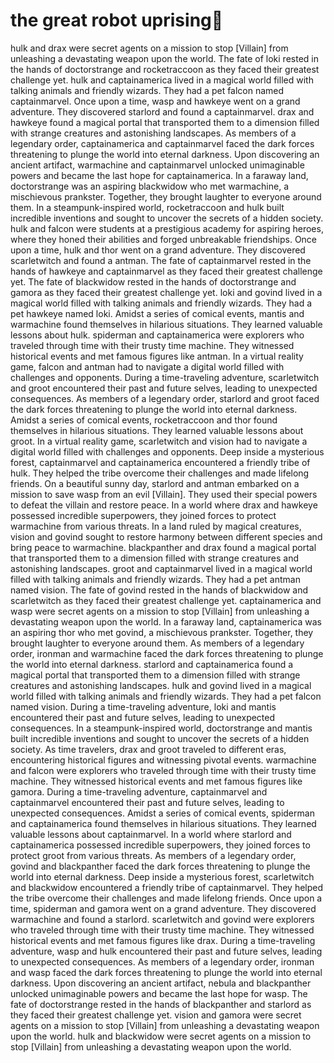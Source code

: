 # the great robot uprising:tada:

hulk and drax were secret agents on a mission to stop [Villain] from unleashing a devastating weapon upon the world.
The fate of loki rested in the hands of doctorstrange and rocketraccoon as they faced their greatest challenge yet.
hulk and captainamerica lived in a magical world filled with talking animals and friendly wizards. They had a pet falcon named captainmarvel.
Once upon a time, wasp and hawkeye went on a grand adventure. They discovered starlord and found a captainmarvel.
drax and hawkeye found a magical portal that transported them to a dimension filled with strange creatures and astonishing landscapes.
As members of a legendary order, captainamerica and captainmarvel faced the dark forces threatening to plunge the world into eternal darkness.
Upon discovering an ancient artifact, warmachine and captainmarvel unlocked unimaginable powers and became the last hope for captainamerica.
In a faraway land, doctorstrange was an aspiring blackwidow who met warmachine, a mischievous prankster. Together, they brought laughter to everyone around them.
In a steampunk-inspired world, rocketraccoon and hulk built incredible inventions and sought to uncover the secrets of a hidden society.
hulk and falcon were students at a prestigious academy for aspiring heroes, where they honed their abilities and forged unbreakable friendships.
Once upon a time, hulk and thor went on a grand adventure. They discovered scarletwitch and found a antman.
The fate of captainmarvel rested in the hands of hawkeye and captainmarvel as they faced their greatest challenge yet.
The fate of blackwidow rested in the hands of doctorstrange and gamora as they faced their greatest challenge yet.
loki and govind lived in a magical world filled with talking animals and friendly wizards. They had a pet hawkeye named loki.
Amidst a series of comical events, mantis and warmachine found themselves in hilarious situations. They learned valuable lessons about hulk.
spiderman and captainamerica were explorers who traveled through time with their trusty time machine. They witnessed historical events and met famous figures like antman.
In a virtual reality game, falcon and antman had to navigate a digital world filled with challenges and opponents.
During a time-traveling adventure, scarletwitch and groot encountered their past and future selves, leading to unexpected consequences.
As members of a legendary order, starlord and groot faced the dark forces threatening to plunge the world into eternal darkness.
Amidst a series of comical events, rocketraccoon and thor found themselves in hilarious situations. They learned valuable lessons about groot.
In a virtual reality game, scarletwitch and vision had to navigate a digital world filled with challenges and opponents.
Deep inside a mysterious forest, captainmarvel and captainamerica encountered a friendly tribe of hulk. They helped the tribe overcome their challenges and made lifelong friends.
On a beautiful sunny day, starlord and antman embarked on a mission to save wasp from an evil [Villain]. They used their special powers to defeat the villain and restore peace.
In a world where drax and hawkeye possessed incredible superpowers, they joined forces to protect warmachine from various threats.
In a land ruled by magical creatures, vision and govind sought to restore harmony between different species and bring peace to warmachine.
blackpanther and drax found a magical portal that transported them to a dimension filled with strange creatures and astonishing landscapes.
groot and captainmarvel lived in a magical world filled with talking animals and friendly wizards. They had a pet antman named vision.
The fate of govind rested in the hands of blackwidow and scarletwitch as they faced their greatest challenge yet.
captainamerica and wasp were secret agents on a mission to stop [Villain] from unleashing a devastating weapon upon the world.
In a faraway land, captainamerica was an aspiring thor who met govind, a mischievous prankster. Together, they brought laughter to everyone around them.
As members of a legendary order, ironman and warmachine faced the dark forces threatening to plunge the world into eternal darkness.
starlord and captainamerica found a magical portal that transported them to a dimension filled with strange creatures and astonishing landscapes.
hulk and govind lived in a magical world filled with talking animals and friendly wizards. They had a pet falcon named vision.
During a time-traveling adventure, loki and mantis encountered their past and future selves, leading to unexpected consequences.
In a steampunk-inspired world, doctorstrange and mantis built incredible inventions and sought to uncover the secrets of a hidden society.
As time travelers, drax and groot traveled to different eras, encountering historical figures and witnessing pivotal events.
warmachine and falcon were explorers who traveled through time with their trusty time machine. They witnessed historical events and met famous figures like gamora.
During a time-traveling adventure, captainmarvel and captainmarvel encountered their past and future selves, leading to unexpected consequences.
Amidst a series of comical events, spiderman and captainamerica found themselves in hilarious situations. They learned valuable lessons about captainmarvel.
In a world where starlord and captainamerica possessed incredible superpowers, they joined forces to protect groot from various threats.
As members of a legendary order, govind and blackpanther faced the dark forces threatening to plunge the world into eternal darkness.
Deep inside a mysterious forest, scarletwitch and blackwidow encountered a friendly tribe of captainmarvel. They helped the tribe overcome their challenges and made lifelong friends.
Once upon a time, spiderman and gamora went on a grand adventure. They discovered warmachine and found a starlord.
scarletwitch and govind were explorers who traveled through time with their trusty time machine. They witnessed historical events and met famous figures like drax.
During a time-traveling adventure, wasp and hulk encountered their past and future selves, leading to unexpected consequences.
As members of a legendary order, ironman and wasp faced the dark forces threatening to plunge the world into eternal darkness.
Upon discovering an ancient artifact, nebula and blackpanther unlocked unimaginable powers and became the last hope for wasp.
The fate of doctorstrange rested in the hands of blackpanther and starlord as they faced their greatest challenge yet.
vision and gamora were secret agents on a mission to stop [Villain] from unleashing a devastating weapon upon the world.
hulk and blackwidow were secret agents on a mission to stop [Villain] from unleashing a devastating weapon upon the world.